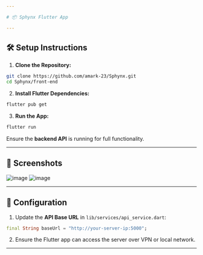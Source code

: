 ```yaml
---

# 📦 Sphynx Flutter App

---
```


## 🛠️ **Setup Instructions**

1. **Clone the Repository:**

```bash
git clone https://github.com/amark-23/Sphynx.git
cd Sphynx/front-end
```

2. **Install Flutter Dependencies:**

```bash
flutter pub get
```

3. **Run the App:**

```bash
flutter run
```

Ensure the **backend API** is running for full functionality.

---

## 📸 **Screenshots**
![image](https://github.com/user-attachments/assets/c74fb48c-73d1-45b7-9804-6a2561510a4b)
![image](https://github.com/user-attachments/assets/c71bdc5b-e2b9-422d-85db-5e55a3aa8661)



---

## 🌟 **Configuration**

1. Update the **API Base URL** in `lib/services/api_service.dart`:

```dart
final String baseUrl = "http://your-server-ip:5000";
```

2. Ensure the Flutter app can access the server over VPN or local network.

---
